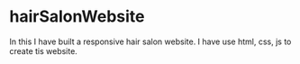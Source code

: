 # hairSalonWebsite
In this I have built a responsive hair salon website. I have use html, css, js to create tis website.
